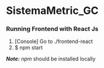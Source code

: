 # SistemaMetric_GC
### Running Frontend with React Js

1. [Console] Go to ./frontend-react
2. $ npm start

**_Note:_** _npm_ should be installed locally
